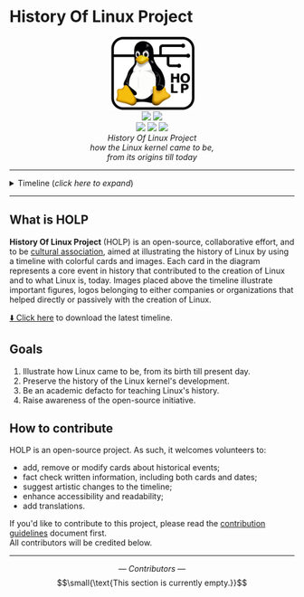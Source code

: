 # History Of Linux Project
<p align="center">
    <img src="./.github/HOLP-logo.png" width="150"> </br>
    <img src="https://img.shields.io/badge/License-CC%20BY%20SA%204.0-lightgrey.svg">
    <img src="https://img.shields.io/badge/Open%20Source-%E2%9D%A4-red.svg"> </br>
    <img src="https://img.shields.io/badge/contributions-welcome-brightgreen.svg">
    <img src="https://img.shields.io/github/last-commit/MarkGotLasagna/hol">
    <img src="https://img.shields.io/github/v/release/MarkGotLasagna/hol?include_prereleases">
    </br>
    <i>History Of Linux Project</i> </br>
    <i>how the Linux kernel came to be,</i> </br>
    <i>from its origins till today</i>
</p>

---
<details>
<summary>Timeline (<i>click here to expand</i>)</summary>
<img src="./.github/Timeline.png">
</details>

---

## What is HOLP
__History Of Linux Project__ (HOLP) is an open-source, collaborative effort, and to be 
[cultural association](https://it.wikipedia.org/wiki/Associazionismo_culturale), aimed at illustrating the 
history of Linux by using a timeline with colorful cards and images. Each card in the diagram 
represents a core event in history that contributed to the creation of Linux and to what Linux 
is, today. Images placed above the timeline illustrate important figures, 
logos belonging to either companies or organizations that helped directly or passively with the 
creation of Linux.

[⬇️ Click here](https://github.com/MarkGotLasagna/hol/releases/download/alpha/HOL_alpha.png) to download the latest timeline. 

## Goals
1. Illustrate how Linux came to be, from its birth till present day.
2. Preserve the history of the Linux kernel's development.
3. Be an academic defacto for teaching Linux's history.
4. Raise awareness of the open-source initiative.

## How to contribute
HOLP is an open-source project. As such, it welcomes volunteers to:
- add, remove or modify cards about historical events;
- fact check written information, including both cards and dates;
- suggest artistic changes to the timeline; 
- enhance accessibility and readability;
- add translations.

If you'd like to contribute to this project, please read the [contribution guidelines](https://github.com/MarkGotLasagna/holp/wiki/Contribution-guidelines) document first.</br>
All contributors will be credited below.

---
$$—\ Contributors\ —$$
$$\small{\text{This section is currently empty.}}$$